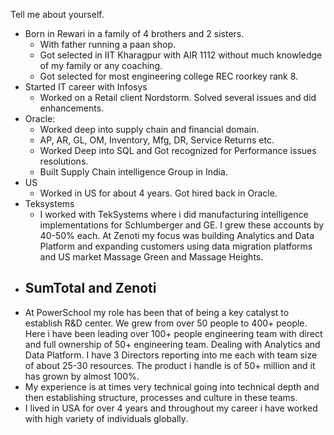 Tell me about yourself. 
- Born in Rewari in a family of 4 brothers and 2 sisters. 
	- With father running a paan shop. 
	- Got selected in IIT Kharagpur with AIR 1112 without much knowledge of my family or any coaching. 
	- Got selected for most engineering college REC roorkey rank 8. 
- Started IT career with Infosys
	- Worked on a Retail client Nordstorm. Solved several issues and did enhancements. 
- Oracle: 
	- Worked deep into supply chain and financial domain. 
	- AP, AR, GL, OM, Inventory, Mfg, DR, Service Returns etc. 
	- Worked Deep into SQL and Got recognized for Performance issues resolutions. 
	- Built Supply Chain intelligence Group in India. 
- US
	- Worked in US for about 4 years. Got hired back in Oracle. 
- Teksystems 
	- I worked with TekSystems where i did manufacturing intelligence implementations for Schlumberger and GE. I grew these accounts by 40-50% each. At Zenoti my focus was building Analytics and Data Platform and expanding customers using data migration platforms and US market Massage Green and Massage Heights. 
- SumTotal and Zenoti 
	- 
- At PowerSchool my role has been that of being a key catalyst to establish R&D center. We grew from over 50 people to 400+ people. Here i have been leading over 100+ people engineering team with direct and full ownership of 50+ engineering team. Dealing with Analytics and Data Platform. I have 3 Directors reporting into me each with team size of about 25-30 resources. The product i handle is of 50+ million and it has grown by almost 100%. 
- My experience is at times very technical going into technical depth and then establishing structure, processes and culture in these teams. 
- I lived in USA for over 4 years and throughout my career i have worked with high variety of individuals globally. 